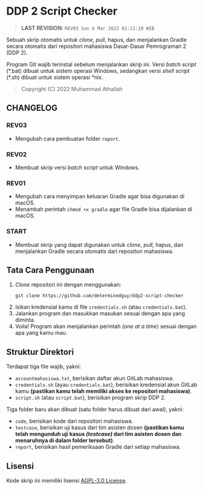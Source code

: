 # DDP 2 Script Checker

> **LAST REVISION**: `REV03 Sun 6 Mar 2022 01:13:10 WIB`

Sebuah skrip otomatis untuk _clone_, _pull_, hapus, dan menjalankan Gradle secara otomatis dari repositori mahasiswa Dasar-Dasar Pemrograman 2 (DDP 2).

Program Git wajib terinstal sebelum menjalankan skrip ini. Versi _batch script_ (\*.bat) dibuat untuk sistem operasi Windows, sedangkan versi _shell script_ (\*.sh) dibuat untuk sistem operasi *nix.

> Copyright (C) 2022 Muhammad Athallah

## CHANGELOG

### REV03
- Mengubah cara pembuatan folder `report`.

### REV02
- Membuat skrip versi _batch script_ untuk Windows.

### REV01
- Mengubah cara menyimpan keluaran Gradle agar bisa digunakan di macOS.
- Menambah perintah `chmod +x gradle` agar file Gradle bisa dijalankan di macOS.

### START
- Membuat skrip yang dapat digunakan untuk _clone_, _pull_, hapus, dan menjalankan Gradle secara otomatis dari repositori mahasiswa.

## Tata Cara Penggunaan

1. _Clone_ repositori ini dengan menggunakan:<br>
    ```
    git clone https://github.com/determinedguy/ddp2-script-checker
    ```
2. Isikan kredensial kamu di file `credentials.sh` (atau `credentials.bat`).
3. Jalankan program dan masukkan masukan sesuai dengan apa yang diminta.
4. Voila! Program akan menjalankan perintah (_one at a time_) sesuai dengan apa yang kamu mau.

## Struktur Direktori

Terdapat tiga file wajib, yakni:
- `accountmahasiswa.txt`, berisikan daftar akun GitLab mahasiswa.
- `credentials.sh` (ayau `credentials.bat`), berisikan kredensial akun GitLab kamu **(pastikan kamu telah memiliki akses ke repositori mahasiswa)**.
- `script.sh` (atau `script.bat`), berisikan program skrip DDP 2.

Tiga folder baru akan dibuat (satu folder harus dibuat dari awal), yakni:
- `code`, berisikan kode dari repositori mahasiswa.
- `testcase`, berisikan uji kasus dari tim asisten dosen **(pastikan kamu telah mengunduh uji kasus _(testcase)_ dari tim asisten dosen dan menaruhnya di dalam folder tersebut)**.
- `report`, berisikan hasil pemeriksaan Gradle dari setiap mahasiswa.

## Lisensi

Kode skrip ini memiliki lisensi [AGPL-3.0 License](LICENSE).
 
